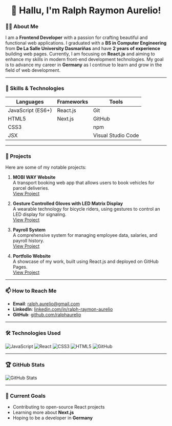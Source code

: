 <div align="center">

# 👋 Hallu, I'm Ralph Raymon Aurelio!

</div>

### 👨‍💻 About Me

I am a **Frontend Developer** with a passion for crafting beautiful and functional web applications. I graduated with a **BS in Computer Engineering** from **De La Salle University Dasmariñas** and have **2 years of experience** building web pages. Currently, I am focusing on **React.js** and aiming to enhance my skills in modern front-end development technologies. My goal is to advance my career in **Germany** as I continue to learn and grow in the field of web development.

---

### 🚀 Skills & Technologies
| Languages     | Frameworks      | Tools                     |
|---------------|------------------|---------------------------|
| JavaScript (ES6+) | React.js        | Git                       |
| HTML5         | Next.js          | GitHub                    |
| CSS3          |                  | npm                       |
| JSX           |                  | Visual Studio Code        |

---

### 🌟 Projects

Here are some of my notable projects:

1. **MOBI WAY Website**  
   A transport booking web app that allows users to book vehicles for parcel deliveries.  
   [View Project](#)

2. **Gesture Controlled Gloves with LED Matrix Display**  
   A wearable technology for bicycle riders, using gestures to control an LED display for signaling.  
   [View Project](#)

3. **Payroll System**  
   A comprehensive system for managing employee data, salaries, and payroll history.  
   [View Project](#)

4. **Portfolio Website**  
   A showcase of my work, built using React.js and deployed on GitHub Pages.  
   [View Project](#)

---

### 📫 How to Reach Me
- **Email**: [ralph.aurelio@gmail.com](mailto:ralph.aurelio@gmail.com)
- **LinkedIn**: [linkedin.com/in/ralph-raymon-aurelio](#)
- **GitHub**: [github.com/ralphaurelio](#)

---

### 🛠 Technologies Used

![JavaScript](https://img.shields.io/badge/-JavaScript-F7DF1E?logo=javascript&logoColor=white)
![React](https://img.shields.io/badge/-React-61DAFB?logo=react&logoColor=white)
![CSS3](https://img.shields.io/badge/-CSS3-1572B6?logo=css3&logoColor=white)
![HTML5](https://img.shields.io/badge/-HTML5-E34F26?logo=html5&logoColor=white)
![GitHub](https://img.shields.io/badge/-GitHub-181717?logo=github&logoColor=white)

---

### 🏆 GitHub Stats

![GitHub Stats](https://github-readme-stats.vercel.app/api?username=ralphaurelio&show_icons=true&theme=radical)

---

### 🔧 Current Goals
- Contributing to open-source React projects
- Learning more about **Next.js**
- Hoping to be a developer in **Germany**

